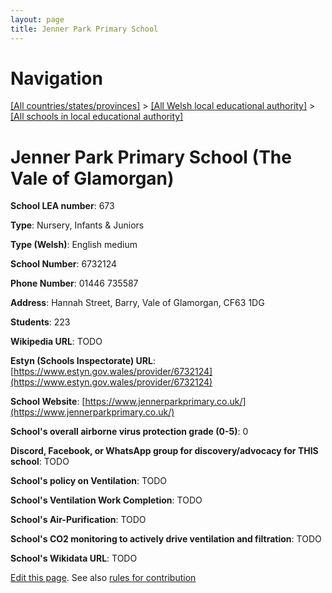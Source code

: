```yaml
---
layout: page
title: Jenner Park Primary School
---
```

# Navigation

[[All countries/states/provinces]](../../..) > [[All Welsh local educational authority]](../..) > [[All schools in local educational authority]](..)

# Jenner Park Primary School (The Vale of Glamorgan)

**School LEA number**: 673

**Type**: Nursery, Infants & Juniors

**Type (Welsh)**: English medium

**School Number**: 6732124

**Phone Number**: 01446 735587

**Address**: Hannah Street, Barry, Vale of Glamorgan, CF63 1DG

**Students**: 223

**Wikipedia URL**: TODO

**Estyn (Schools Inspectorate) URL**: [https://www.estyn.gov.wales/provider/6732124](https://www.estyn.gov.wales/provider/6732124)

**School Website**: [https://www.jennerparkprimary.co.uk/](https://www.jennerparkprimary.co.uk/)

**School's overall airborne virus protection grade (0-5)**: 0

**Discord, Facebook, or WhatsApp group for discovery/advocacy for THIS school**: TODO

**School's policy on Ventilation**: TODO

**School's Ventilation Work Completion**: TODO

**School's Air-Purification**: TODO

**School's CO2 monitoring to actively drive ventilation and filtration**: TODO

**School's Wikidata URL**: TODO




[Edit this page](https://github.com/ventilate-schools/Wales/edit/prif/./The_Vale_of_Glamorgan/Jenner_Park_Primary_School.md). See also [rules for contribution](../../../contribution-rules/)